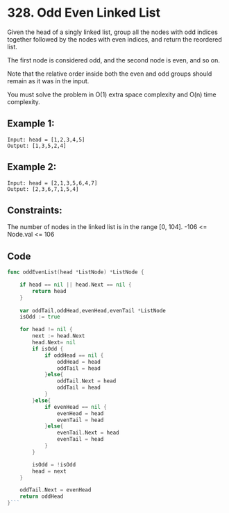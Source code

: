 # 328. Odd Even Linked List

Given the head of a singly linked list, group all the nodes with odd indices together followed by the nodes with even indices, and return the reordered list.

The first node is considered odd, and the second node is even, and so on.

Note that the relative order inside both the even and odd groups should remain as it was in the input.

You must solve the problem in O(1) extra space complexity and O(n) time complexity.


## Example 1:
    Input: head = [1,2,3,4,5]
    Output: [1,3,5,2,4]

## Example 2:
    Input: head = [2,1,3,5,6,4,7]
    Output: [2,3,6,7,1,5,4]
 

## Constraints:

The number of nodes in the linked list is in the range [0, 104].
-106 <= Node.val <= 106

## Code

```go
func oddEvenList(head *ListNode) *ListNode {

    if head == nil || head.Next == nil {
        return head
    }
    
    var oddTail,oddHead,evenHead,evenTail *ListNode
    isOdd := true

    for head != nil {
        next := head.Next
        head.Next= nil
        if isOdd {
            if oddHead == nil {
                oddHead = head
                oddTail = head
            }else{
                oddTail.Next = head
                oddTail = head
            }
        }else{
            if evenHead == nil {
                evenHead = head
                evenTail = head
            }else{
                evenTail.Next = head
                evenTail = head
            }
        }

        isOdd = !isOdd
        head = next
    }

    oddTail.Next = evenHead
    return oddHead
}```